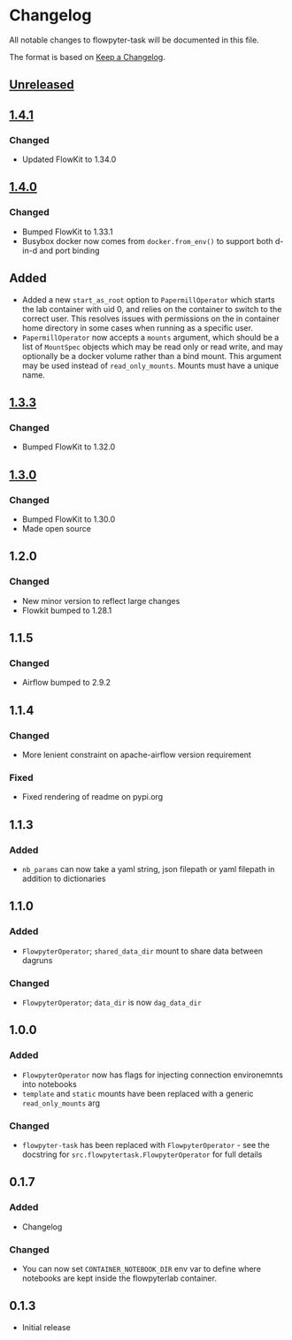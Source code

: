 # Changelog

All notable changes to flowpyter-task will be documented in this file.

The format is based on [Keep a Changelog](https://keepachangelog.com/en/1.0.0/).

## [Unreleased]

## [1.4.1]

### Changed

- Updated FlowKit to 1.34.0

## [1.4.0]

### Changed

- Bumped FlowKit to 1.33.1
- Busybox docker now comes from `docker.from_env()` to support both d-in-d and port binding

## Added

- Added a new `start_as_root` option to `PapermillOperator` which starts the lab container with uid 0, and relies on the container to switch to the correct user. This resolves issues with permissions on the in container home directory in some cases when running as a specific user.
- `PapermillOperator` now accepts a `mounts` argument, which should be a list of `MountSpec` objects which may be read only or read write, and may optionally be a docker volume rather than a bind mount. This argument may be used instead of `read_only_mounts`. Mounts must have a unique name.


## [1.3.3]

### Changed

- Bumped FlowKit to 1.32.0

## [1.3.0]

### Changed

- Bumped FlowKit to 1.30.0
- Made open source

## 1.2.0

### Changed
- New minor version to reflect large changes
- Flowkit bumped to 1.28.1

## 1.1.5

### Changed
- Airflow bumped to 2.9.2

## 1.1.4
  
### Changed
- More lenient constraint on apache-airflow version requirement

### Fixed
- Fixed rendering of readme on pypi.org

## 1.1.3

### Added
- `nb_params` can now take a yaml string, json filepath or yaml filepath in addition to dictionaries

## 1.1.0

### Added
- `FlowpyterOperator`; `shared_data_dir` mount to share data between dagruns
  
### Changed
- `FlowpyterOperator`; `data_dir` is now `dag_data_dir`

## 1.0.0

### Added
- `FlowpyterOperator` now has flags for injecting connection environemnts into notebooks
- `template` and `static` mounts have been replaced with a generic `read_only_mounts` arg

### Changed
- `flowpyter-task` has been replaced with `FlowpyterOperator` - see the docstring for `src.flowpytertask.FlowpyterOperator` for full details

## 0.1.7

### Added

- Changelog

### Changed

- You can now set `CONTAINER_NOTEBOOK_DIR` env var to define where notebooks are kept inside the flowpyterlab container.

## 0.1.3

- Initial release

[Unreleased]: https://github.com/Flowminder/flowpyter-task/compare/1.4.1...main
[1.4.1]: https://github.com/Flowminder/flowpyter-task/compare/1.4.0...1.4.1
[1.4.0]: https://github.com/Flowminder/flowpyter-task/compare/1.3.3...1.4.0
[1.3.3]: https://github.com/Flowminder/flowpyter-task/compare/1.3.0...1.3.3
[1.3.0]: https://github.com/Flowminder/flowpyter-task/tree/1.3.0
